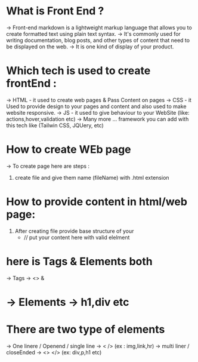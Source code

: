 # What is Front End ?
-> Front-end markdown is a lightweight markup language that allows you to create formatted text using plain text syntax. 
-> It's commonly used for writing documentation, blog posts, and other types of content that need to be displayed on the web.
-> It is one kind of display of your product.

# Which tech is used to create frontEnd :
-> HTML - it used to create web pages & Pass Content on pages
-> CSS - it Used to provide design to your pages and content and also used to make website responsive.
-> JS - it used to give behaviour to your WebSite (like: actions,hover,validation etc)
-> Many more ... framework you can add with this tech like (Tailwin CSS, JQUery, etc)

# How to create WEb page 
-> To create page here are steps :
1) create file and give them name (fileName) with .html extension

# How to provide content in html/web page:
1) After creating file provide base structure of your 
    -   <!DOCTYPE html>
        <html lang="en">
        <head>
            <meta charset="UTF-8">
            <meta name="viewport" content="width=device-width, initial-scale=1.0">
            <title>Document</title>
        </head>
        <body>
                // put your content here with valid elelment
        </body>
        </html>

# here is Tags & Elements both
-> Tags -> <> & <h1>
-> Elements -> h1,div etc

# There are two type of elements 
-> One linere / Openend / single line -> < /> (ex : img,link,hr)
-> multi liner / closeEnded  -> <> </> (ex: div,p,h1 etc)
